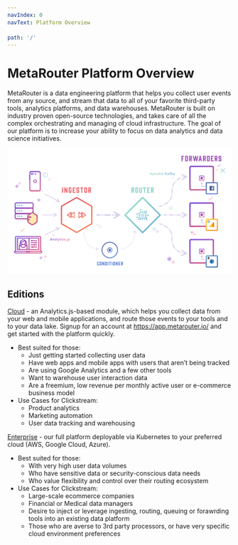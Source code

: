 ```yaml
---
navIndex: 0
navText: Platform Overview

path: '/'
---
```


# MetaRouter Platform Overview

MetaRouter is a data engineering platform that helps you collect user events from any source, and stream that data to all of your favorite third-party tools, analytics platforms, and data warehouses. MetaRouter is built on industry proven open-source technologies, and takes care of all the complex orchestrating and managing of cloud infrastructure. The goal of our platform is to increase your ability to focus on data analytics and data science initiatives.

[![MetaRouter Overview](/images/platform_overview.png)](/images/platform_overview.png)

## Editions

[Cloud](/cloud-edition/) - an Analytics.js-based module, which helps you collect data from your web and mobile applications, and route those events to your tools and to your data lake. Signup for an account at https://app.metarouter.io/ and get started with the platform quickly.

- Best suited for those:
  - Just getting started collecting user data
  - Have web apps and mobile apps with users that aren’t being tracked
  - Are using Google Analytics and a few other tools
  - Want to warehouse user interaction data
  - Are a freemium, low revenue per monthly active user or e-commerce business model
- Use Cases for Clickstream:
  - Product analytics
  - Marketing automation
  - User data tracking and warehousing

[Enterprise](/enterprise-edition/) - our full platform deployable via Kubernetes to your preferred cloud (AWS, Google Cloud, Azure).

- Best suited for those:
  - With very high user data volumes
  - Who have sensitive data or security-conscious data needs
  - Who value flexibility and control over their routing ecosystem
- Use Cases for Clickstream:
  - Large-scale ecommerce companies
  - Financial or Medical data managers
  - Desire to inject or leverage ingesting, routing, queuing or forawrding tools into an existing data platform
  - Those who are averse to 3rd party processors, or have very specific cloud environment preferences
